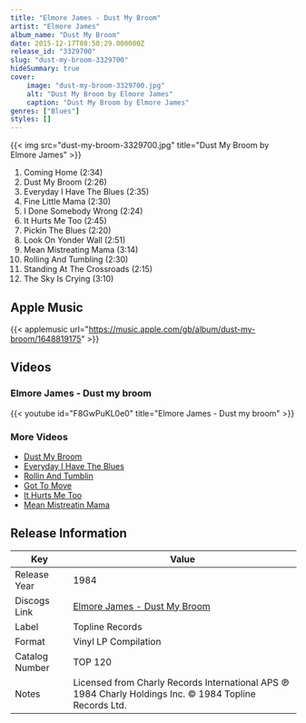 ```yaml
---
title: "Elmore James - Dust My Broom"
artist: "Elmore James"
album_name: "Dust My Broom"
date: 2015-12-17T08:50:29.000000Z
release_id: "3329700"
slug: "dust-my-broom-3329700"
hideSummary: true
cover:
    image: "dust-my-broom-3329700.jpg"
    alt: "Dust My Broom by Elmore James"
    caption: "Dust My Broom by Elmore James"
genres: ["Blues"]
styles: []
---
```


{{< img src="dust-my-broom-3329700.jpg" title="Dust My Broom by Elmore James" >}}

<!-- section break -->

1. Coming Home (2:34)
2. Dust My Broom (2:26)
3. Everyday I Have The Blues (2:35)
4. Fine Little Mama (2:30)
5. I Done Somebody Wrong (2:24)
6. It Hurts Me Too (2:45)
7. Pickin The Blues (2:20)
8. Look On Yonder Wall (2:51)
9. Mean Mistreating Mama (3:14)
10. Rolling And Tumbling (2:30)
11. Standing At The Crossroads (2:15)
12. The Sky Is Crying (3:10)

<!-- section break -->




## Apple Music
{{< applemusic url="https://music.apple.com/gb/album/dust-my-broom/1648819175" >}}





## Videos
### Elmore James - Dust my broom
{{< youtube id="F8GwPuKL0e0" title="Elmore James - Dust my broom" >}}<br>

### More Videos

- [Dust My Broom](https://www.youtube.com/watch?v=Ng9XmfebKBY)
- [Everyday I Have The Blues](https://www.youtube.com/watch?v=pmXZwGwSZ9g)
- [Rollin And Tumblin](https://www.youtube.com/watch?v=B5eLyA1Wt8c)
- [Got To Move](https://www.youtube.com/watch?v=AZ6awi5rUuM)
- [It Hurts Me Too](https://www.youtube.com/watch?v=iBZRgnATKSQ)
- [Mean Mistreatin Mama](https://www.youtube.com/watch?v=K1DejYST9kk)


## Release Information
|  Key           | Value                                                |
| ---------------| ---------------------------------------------------- |
| Release Year   | 1984                                   |
| Discogs Link   | [Elmore James - Dust My Broom](https://www.discogs.com/release/3329700-Elmore-James-Dust-My-Broom) |
| Label          | Topline Records |
| Format         | Vinyl LP Compilation |
| Catalog Number | TOP 120 |
| Notes | Licensed from Charly Records International APS  ℗ 1984 Charly Holdings Inc.  © 1984 Topline Records Ltd. |